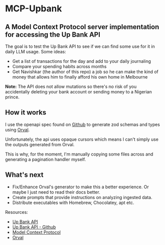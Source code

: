 # MCP-Upbank

## A Model Context Protocol server implementation for accessing the Up Bank API

The goal is to test the Up Bank API to see if we can find some use for it in daily LLM usage.
Some ideas:

- Get a list of transactions for the day and add to your daily journaling
- Compare your spending habits across months
- Get Navishkar (the author of this repo) a job so he can make the kind of money that allows him to finally afford his own home in Melbourne

__Note:__ The API does not allow mutations so there's no risk of you accidentally deleting your bank account or sending money to a Nigerian prince.

## How it works

I use the openapi spec found on [Github](https://github.com/up-banking/api) to generate zod schemas and types using [Orval](https://orval.dev/).

Unfortunately, the api uses opaque cursors which means I can't simply use the outputs generated from Orval. 

This is why, for the moment, I'm manually copying some files across and generating a pagination handler myself.

## What's next

- Fix/Enhance Orval's generator to make this a better experience. Or maybe I just need to read their docs better.
- Create prompts that provide instructions on analyzing ingested data. 
- Distribute executables with Homebrew, Chocolatey, apt etc.

Resources:

- [Up Bank API](https://developer.up.com.au/)
- [Up Bank API - Github](https://github.com/up-banking/api)
- [Model Context Protocol](https://modelcontextprotocol.io/)
- [Orval](https://orval.dev/)
